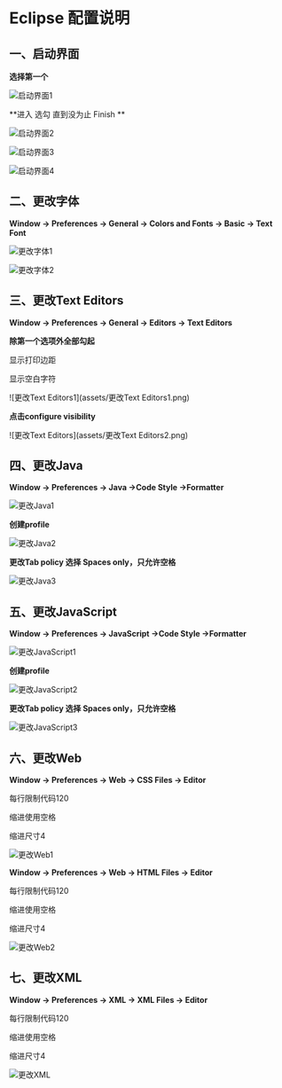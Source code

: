 # Eclipse 配置说明





## 一、启动界面

**选择第一个**

![启动界面1](assets/启动界面1.png)

**进入 选勾 直到没为止 Finish **

![启动界面2](assets/启动界面2.png)

![启动界面3](assets/启动界面3.png)

![启动界面4](assets/启动界面4.png)



## 二、更改字体
**Window -> Preferences -> General -> Colors and Fonts  -> Basic -> Text Font**

![更改字体1](assets/更改字体1.png)

![更改字体2](assets/更改字体2.png)



## 三、更改Text Editors

**Window -> Preferences -> General -> Editors -> Text Editors**

**除第一个选项外全部勾起**

显示打印边距

显示空白字符

![更改Text Editors1](assets/更改Text Editors1.png)



**点击configure visibility**

![更改Text Editors](assets/更改Text Editors2.png)

## 四、更改Java

**Window -> Preferences -> Java ->Code Style ->Formatter**

![更改Java1](assets/更改Java1.png)

**创建profile**

![更改Java2](assets/更改Java2.png)

**更改Tab policy 选择 Spaces only，只允许空格**

![更改Java3](assets/更改Java3.png)

## 五、更改JavaScript

**Window -> Preferences -> JavaScript ->Code Style ->Formatter**

![更改JavaScript1](assets/更改JavaScript1.png)

**创建profile**

![更改JavaScript2](assets/更改JavaScript2.png)

**更改Tab policy 选择 Spaces only，只允许空格**

![更改JavaScript3](assets/更改JavaScript3.png)

## 六、更改Web

**Window -> Preferences -> Web -> CSS Files -> Editor**

每行限制代码120

缩进使用空格

缩进尺寸4

![更改Web1](assets/更改Web1.png)

**Window -> Preferences -> Web -> HTML Files -> Editor**

每行限制代码120

缩进使用空格

缩进尺寸4

![更改Web2](assets/更改Web2.png)

## 七、更改XML

**Window -> Preferences -> XML -> XML Files -> Editor**

每行限制代码120

缩进使用空格

缩进尺寸4

![更改XML](assets/更改XML.png)